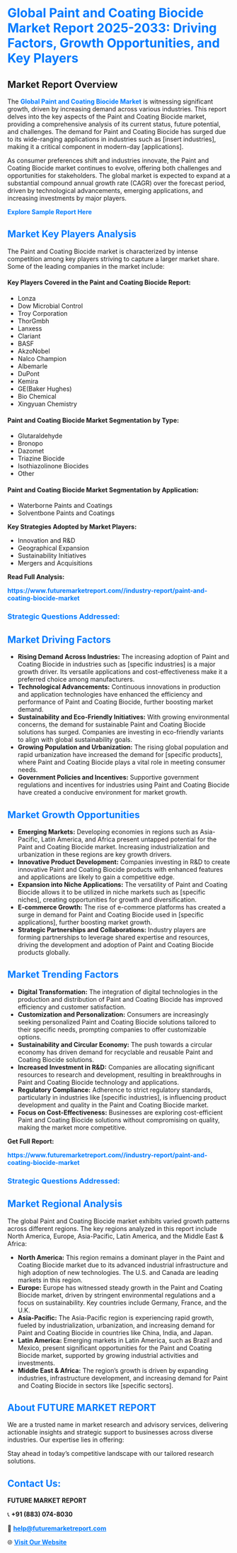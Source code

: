 <h1 style="color: #007BFF;">Global Paint and Coating Biocide Market Report 2025-2033: Driving Factors, Growth Opportunities, and Key Players</h1>

<section id="overview">
<h2>Market Report Overview</h2>
<p>The <a href="https://www.futuremarketreport.com//industry-report/paint-and-coating-biocide-market" style="color: #007BFF; text-decoration: none;"><strong>Global Paint and Coating Biocide Market</strong></a> is witnessing significant growth, driven by increasing demand across various industries. This report delves into the key aspects of the Paint and Coating Biocide market, providing a comprehensive analysis of its current status, future potential, and challenges. The demand for Paint and Coating Biocide has surged due to its wide-ranging applications in industries such as [insert industries], making it a critical component in modern-day [applications].</p>
<p>As consumer preferences shift and industries innovate, the Paint and Coating Biocide market continues to evolve, offering both challenges and opportunities for stakeholders. The global market is expected to expand at a substantial compound annual growth rate (CAGR) over the forecast period, driven by technological advancements, emerging applications, and increasing investments by major players.</p>
</section>

<section id="overview">
<p><a href="https://www.futuremarketreport.com//request-sample/reportId=49134" style="color: #007BFF; text-decoration: none;"><strong>Explore Sample Report Here</strong></a></p>
</section>

<section id="key-players">
<h2 style="color: #007BFF;">Market Key Players Analysis</h2>
<p>The Paint and Coating Biocide market is characterized by intense competition among key players striving to capture a larger market share. Some of the leading companies in the market include:</p>
<h4>Key Players Covered in the Paint and Coating Biocide Report:</h4>
<ul><li>Lonza</li><li>Dow Microbial Control</li><li>Troy Corporation</li><li>ThorGmbh</li><li>Lanxess</li><li>Clariant</li><li>BASF</li><li>AkzoNobel</li><li>Nalco Champion</li><li>Albemarle</li><li>DuPont</li><li>Kemira</li><li>GE(Baker Hughes)</li><li>Bio Chemical</li><li>Xingyuan Chemistry</li></ul>
<h4>Paint and Coating Biocide Market Segmentation by Type:</h4>
<ul><li>Glutaraldehyde</li><li>Bronopo</li><li>Dazomet</li><li>Triazine Biocide</li><li>Isothiazolinone Biocides</li><li>Other</li></ul>

<h4>Paint and Coating Biocide Market Segmentation by Application:</h4>
<ul><li>Waterborne Paints and Coatings</li><li>Solventbone Paints and Coatings</li></ul>
<p><strong>Key Strategies Adopted by Market Players:</strong></p>
<ul>
<li>Innovation and R&D</li>
<li>Geographical Expansion</li>
<li>Sustainability Initiatives</li>
<li>Mergers and Acquisitions</li>
</ul>
</section>

<section>
<p><strong>Read Full Analysis: </strong></p><a href="https://www.futuremarketreport.com//industry-report/paint-and-coating-biocide-market" style="color: #007BFF; text-decoration: none;"><strong>https://www.futuremarketreport.com//industry-report/paint-and-coating-biocide-market</strong></a>
<h3 style="color: #007BFF;">Strategic Questions Addressed:</h3>
</section>

<section id="driving-factors">
<h2 style="color: #007BFF;">Market Driving Factors</h2>
<ul>
<li><strong>Rising Demand Across Industries:</strong> The increasing adoption of Paint and Coating Biocide in industries such as [specific industries] is a major growth driver. Its versatile applications and cost-effectiveness make it a preferred choice among manufacturers.</li>
<li><strong>Technological Advancements:</strong> Continuous innovations in production and application technologies have enhanced the efficiency and performance of Paint and Coating Biocide, further boosting market demand.</li>
<li><strong>Sustainability and Eco-Friendly Initiatives:</strong> With growing environmental concerns, the demand for sustainable Paint and Coating Biocide solutions has surged. Companies are investing in eco-friendly variants to align with global sustainability goals.</li>
<li><strong>Growing Population and Urbanization:</strong> The rising global population and rapid urbanization have increased the demand for [specific products], where Paint and Coating Biocide plays a vital role in meeting consumer needs.</li>
<li><strong>Government Policies and Incentives:</strong> Supportive government regulations and incentives for industries using Paint and Coating Biocide have created a conducive environment for market growth.</li>
</ul>
</section>

<section id="growth-opportunities">
<h2 style="color: #007BFF;">Market Growth Opportunities</h2>
<ul>
<li><strong>Emerging Markets:</strong> Developing economies in regions such as Asia-Pacific, Latin America, and Africa present untapped potential for the Paint and Coating Biocide market. Increasing industrialization and urbanization in these regions are key growth drivers.</li>
<li><strong>Innovative Product Development:</strong> Companies investing in R&D to create innovative Paint and Coating Biocide products with enhanced features and applications are likely to gain a competitive edge.</li>
<li><strong>Expansion into Niche Applications:</strong> The versatility of Paint and Coating Biocide allows it to be utilized in niche markets such as [specific niches], creating opportunities for growth and diversification.</li>
<li><strong>E-commerce Growth:</strong> The rise of e-commerce platforms has created a surge in demand for Paint and Coating Biocide used in [specific applications], further boosting market growth.</li>
<li><strong>Strategic Partnerships and Collaborations:</strong> Industry players are forming partnerships to leverage shared expertise and resources, driving the development and adoption of Paint and Coating Biocide products globally.</li>
</ul>
</section>

<section id="trending-factors">
<h2 style="color: #007BFF;">Market Trending Factors</h2>
<ul>
<li><strong>Digital Transformation:</strong> The integration of digital technologies in the production and distribution of Paint and Coating Biocide has improved efficiency and customer satisfaction.</li>
<li><strong>Customization and Personalization:</strong> Consumers are increasingly seeking personalized Paint and Coating Biocide solutions tailored to their specific needs, prompting companies to offer customizable options.</li>
<li><strong>Sustainability and Circular Economy:</strong> The push towards a circular economy has driven demand for recyclable and reusable Paint and Coating Biocide solutions.</li>
<li><strong>Increased Investment in R&D:</strong> Companies are allocating significant resources to research and development, resulting in breakthroughs in Paint and Coating Biocide technology and applications.</li>
<li><strong>Regulatory Compliance:</strong> Adherence to strict regulatory standards, particularly in industries like [specific industries], is influencing product development and quality in the Paint and Coating Biocide market.</li>
<li><strong>Focus on Cost-Effectiveness:</strong> Businesses are exploring cost-efficient Paint and Coating Biocide solutions without compromising on quality, making the market more competitive.</li>
</ul>
</section>

<section>
<p><strong>Get Full Report: </strong></p><a href="https://www.futuremarketreport.com//industry-report/paint-and-coating-biocide-market" style="color: #007BFF; text-decoration: none;"><strong>https://www.futuremarketreport.com//industry-report/paint-and-coating-biocide-market</strong></a>
<h3 style="color: #007BFF;">Strategic Questions Addressed:</h3>
</section>


<section id="regional-analysis">
<h2 style="color: #007BFF;">Market Regional Analysis</h2>
<p>The global Paint and Coating Biocide market exhibits varied growth patterns across different regions. The key regions analyzed in this report include North America, Europe, Asia-Pacific, Latin America, and the Middle East & Africa:</p>
<ul>
<li><strong>North America:</strong> This region remains a dominant player in the Paint and Coating Biocide market due to its advanced industrial infrastructure and high adoption of new technologies. The U.S. and Canada are leading markets in this region.</li>
<li><strong>Europe:</strong> Europe has witnessed steady growth in the Paint and Coating Biocide market, driven by stringent environmental regulations and a focus on sustainability. Key countries include Germany, France, and the U.K.</li>
<li><strong>Asia-Pacific:</strong> The Asia-Pacific region is experiencing rapid growth, fueled by industrialization, urbanization, and increasing demand for Paint and Coating Biocide in countries like China, India, and Japan.</li>
<li><strong>Latin America:</strong> Emerging markets in Latin America, such as Brazil and Mexico, present significant opportunities for the Paint and Coating Biocide market, supported by growing industrial activities and investments.</li>
<li><strong>Middle East & Africa:</strong> The region’s growth is driven by expanding industries, infrastructure development, and increasing demand for Paint and Coating Biocide in sectors like [specific sectors].</li>
</ul>
</section>

<footer>
<h2 style="color: #007BFF;">About FUTURE MARKET REPORT</h2>
<p>We are a trusted name in market research and advisory services, delivering actionable insights and strategic support to businesses across diverse industries. Our expertise lies in offering:</p>

<p>Stay ahead in today’s competitive landscape with our tailored research solutions.</p>

<h2 style="color: #007BFF;">Contact Us:</h2>
<p><strong>FUTURE MARKET REPORT</strong></p>
<p>📞 <strong>+91 (883) 074-8030</strong></p>
<p>📧 <strong><a href="mailto:help@futuremarketreport.com" style="color: #007BFF;">help@futuremarketreport.com</a></strong></p>
<p>🌐 <strong><a href="https://www.futuremarketreport.com/" style="color: #007BFF;">Visit Our Website</a></strong></p>
</footer>